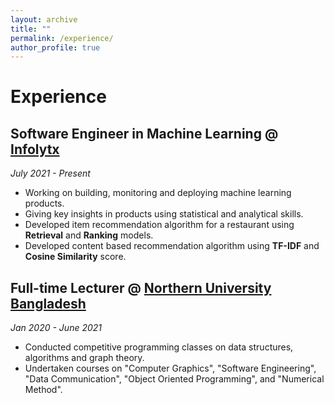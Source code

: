 ```yaml
---
layout: archive
title: ""
permalink: /experience/
author_profile: true
---
```


# Experience

## Software Engineer in Machine Learning @ [Infolytx](https://www.infolytx.com)
*July 2021 - Present*
* Working on building, monitoring and deploying machine learning products.
* Giving key insights in products using statistical and analytical skills.
* Developed item recommendation algorithm for a restaurant using **Retrieval** and **Ranking** models.
* Developed content based recommendation algorithm using **TF-IDF** and **Cosine Similarity** score.

## Full-time Lecturer @ [Northern University Bangladesh](https://nub.ac.bd)
*Jan 2020 - June 2021*
* Conducted competitive programming classes on data structures, algorithms and graph theory.
* Undertaken courses on "Computer Graphics", "Software Engineering", "Data Communication", "Object Oriented Programming", and "Numerical Method".